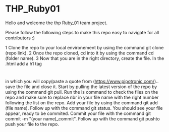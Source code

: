 # THP_Ruby01
Hello and welcome the thp Ruby_01 team project.

Please follow the following steps to make this repo easy to navigate for all contributors :)

1 Clone the repo to your local environement by using the command git clone (repo link).
2 Once the repo cloned, cd into it by using the command cd (folder name).
3 Now that you are in the right directory, create the file.
In the .html add a h1 tag <h1></h1> in which you will copy/paste a quote from (https://www.pipotronic.com/).. save the file and close it.
Start by pulling the latest version of the repo by using the command git pull.
Run the ls command to check the files on the repo and make sure to replace nbr in your file name with the right number following the list on the repo.
Add your file by using the command git add (file name).
Follow up with the command git status. You should see your file appear, ready to be commited.
Commit your file with the command git commit -m "(your name)_commit".
Follow up with the command git pushto push your file to the repo.
